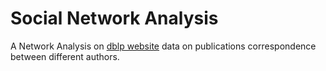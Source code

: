 # Social Network Analysis

A Network Analysis on [dblp website](http://dblp.org/) data on publications correspondence between different authors.
